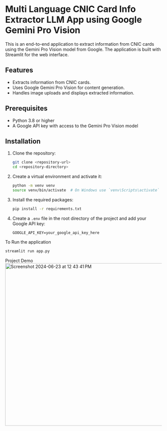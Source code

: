 # Multi Language CNIC Card Info Extractor LLM App using Google Gemini Pro Vision

This is an end-to-end application to extract information from CNIC cards using the Gemini Pro Vision model from Google. The application is built with Streamlit for the web interface.

## Features

- Extracts information from CNIC cards.
- Uses Google Gemini Pro Vision for content generation.
- Handles image uploads and displays extracted information.

## Prerequisites

- Python 3.8 or higher
- A Google API key with access to the Gemini Pro Vision model

## Installation

1. Clone the repository:

    ```bash
    git clone <repository-url>
    cd <repository-directory>
    ```

2. Create a virtual environment and activate it:

    ```bash
    python -m venv venv
    source venv/bin/activate  # On Windows use `venv\Scripts\activate`
    ```

3. Install the required packages:

    ```bash
    pip install -r requirements.txt
    ```

4. Create a `.env` file in the root directory of the project and add your Google API key:

    ```env
    GOOGLE_API_KEY=your_google_api_key_here
    ```

To Run the application
```bash
streamlit run app.py
```

Project Demo
<img width="523" alt="Screenshot 2024-06-23 at 12 43 41 PM" src="https://github.com/ahmedashfaq850/End-to-End-Multi-Language-CNIC-Card-Info-Extractor-LLM-Application-Using-Gemini-Pro-Vision/assets/74646219/6c4dad5c-458c-4255-8fd4-9aaf880afe56">




